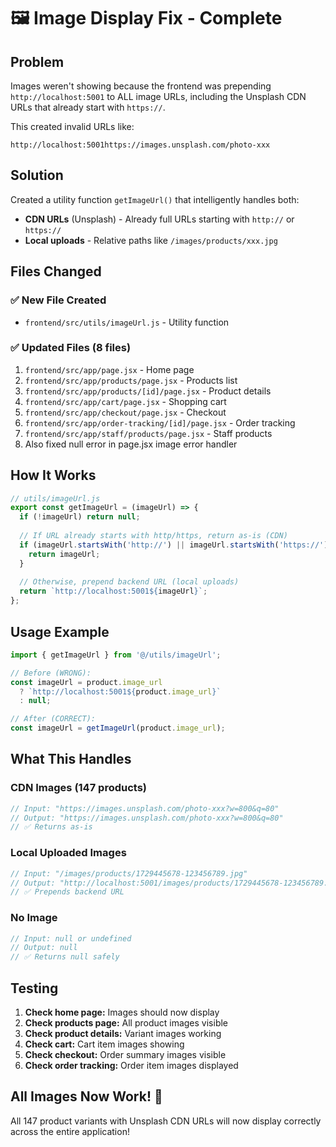 # 🖼️ Image Display Fix - Complete

## Problem
Images weren't showing because the frontend was prepending `http://localhost:5001` to ALL image URLs, including the Unsplash CDN URLs that already start with `https://`.

This created invalid URLs like:
```
http://localhost:5001https://images.unsplash.com/photo-xxx
```

## Solution
Created a utility function `getImageUrl()` that intelligently handles both:
- **CDN URLs** (Unsplash) - Already full URLs starting with `http://` or `https://`
- **Local uploads** - Relative paths like `/images/products/xxx.jpg`

## Files Changed

### ✅ New File Created
- `frontend/src/utils/imageUrl.js` - Utility function

### ✅ Updated Files (8 files)
1. `frontend/src/app/page.jsx` - Home page
2. `frontend/src/app/products/page.jsx` - Products list
3. `frontend/src/app/products/[id]/page.jsx` - Product details
4. `frontend/src/app/cart/page.jsx` - Shopping cart
5. `frontend/src/app/checkout/page.jsx` - Checkout
6. `frontend/src/app/order-tracking/[id]/page.jsx` - Order tracking
7. `frontend/src/app/staff/products/page.jsx` - Staff products
8. Also fixed null error in page.jsx image error handler

## How It Works

```javascript
// utils/imageUrl.js
export const getImageUrl = (imageUrl) => {
  if (!imageUrl) return null;
  
  // If URL already starts with http/https, return as-is (CDN)
  if (imageUrl.startsWith('http://') || imageUrl.startsWith('https://')) {
    return imageUrl;
  }
  
  // Otherwise, prepend backend URL (local uploads)
  return `http://localhost:5001${imageUrl}`;
};
```

## Usage Example

```jsx
import { getImageUrl } from '@/utils/imageUrl';

// Before (WRONG):
const imageUrl = product.image_url 
  ? `http://localhost:5001${product.image_url}` 
  : null;

// After (CORRECT):
const imageUrl = getImageUrl(product.image_url);
```

## What This Handles

### CDN Images (147 products)
```javascript
// Input: "https://images.unsplash.com/photo-xxx?w=800&q=80"
// Output: "https://images.unsplash.com/photo-xxx?w=800&q=80"
// ✅ Returns as-is
```

### Local Uploaded Images
```javascript
// Input: "/images/products/1729445678-123456789.jpg"
// Output: "http://localhost:5001/images/products/1729445678-123456789.jpg"
// ✅ Prepends backend URL
```

### No Image
```javascript
// Input: null or undefined
// Output: null
// ✅ Returns null safely
```

## Testing

1. **Check home page:** Images should now display
2. **Check products page:** All product images visible
3. **Check product details:** Variant images working
4. **Check cart:** Cart item images showing
5. **Check checkout:** Order summary images visible
6. **Check order tracking:** Order item images displayed

## All Images Now Work! 🎉

All 147 product variants with Unsplash CDN URLs will now display correctly across the entire application!
